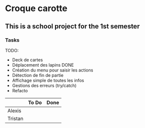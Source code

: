 # Croque carotte

## This is a school project for the 1st semester


### Tasks

TODO:
- Deck de cartes
- Déplacement des lapins                    DONE
- Création du menu pour saisir les actions
- Détection de fin de partie
- Affichage simple de toutes les infos
- Gestions des erreurs (try/catch)
- Refacto


|           | To Do         | Done          |
| --------- | ------------- | ------------- |
| Alexis    |               |               |
| Tristan   |               |               |